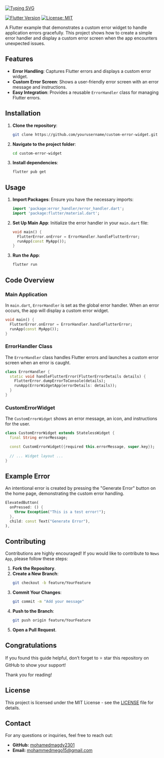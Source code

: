 <br clear="both">
<a href="https://git.io/typing-svg"><img src="https://readme-typing-svg.demolab.com?font=Protest+Guerrilla&weight=900&size=45&pause=1000&color=F78918&width=835&height=100&lines=Custom+Error+Widget+%F0%9F%98%8A%E2%9C%8C%EF%B8%8F" alt="Typing SVG" /></a>
<br clear="both">

[![Flutter Version](https://img.shields.io/badge/Flutter-v3.0-blue.svg)](https://flutter.dev/)
[![License: MIT](https://img.shields.io/badge/License-MIT-yellow.svg)](https://opensource.org/licenses/MIT)

A Flutter example that demonstrates a custom error widget to handle application errors gracefully. This project shows how to create a simple error handler and display a custom error screen when the app encounters unexpected issues.

## Features

- **Error Handling**: Captures Flutter errors and displays a custom error widget.
- **Custom Error Screen**: Shows a user-friendly error screen with an error message and instructions.
- **Easy Integration**: Provides a reusable `ErrorHandler` class for managing Flutter errors.

## Installation

1. **Clone the repository**:
   ```bash
   git clone https://github.com/yourusername/custom-error-widget.git
   ```
2. **Navigate to the project folder**:
   ```bash
   cd custom-error-widget
   ```
3. **Install dependencies**:
   ```bash
   flutter pub get
   ```

## Usage

1. **Import Packages**:
   Ensure you have the necessary imports:
   ```dart
   import 'package:error_handler/error_handler.dart';
   import 'package:flutter/material.dart';
   ```

2. **Set Up Main App**:
   Initialize the error handler in your `main.dart` file:
   ```dart
   void main() {
     FlutterError.onError = ErrorHandler.handleFlutterError;
     runApp(const MyApp());
   }
   ```

3. **Run the App**:
   ```bash
   flutter run
   ```

## Code Overview

### Main Application

In `main.dart`, `ErrorHandler` is set as the global error handler. When an error occurs, the app will display a custom error widget.

```dart
void main() {
  FlutterError.onError = ErrorHandler.handleFlutterError;
  runApp(const MyApp());
}
```

### ErrorHandler Class

The `ErrorHandler` class handles Flutter errors and launches a custom error screen when an error is caught.

```dart
class ErrorHandler {
  static void handleFlutterError(FlutterErrorDetails details) {
    FlutterError.dumpErrorToConsole(details);
    runApp(ErrorWidgetApp(errorDetails: details));
  }
}
```

### CustomErrorWidget

The `CustomErrorWidget` shows an error message, an icon, and instructions for the user.

```dart
class CustomErrorWidget extends StatelessWidget {
  final String errorMessage;

  const CustomErrorWidget({required this.errorMessage, super.key});
  
  // ... Widget layout ...
}
```

## Example Error

An intentional error is created by pressing the "Generate Error" button on the home page, demonstrating the custom error handling.

```dart
ElevatedButton(
  onPressed: () {
    throw Exception("This is a test error!");
  },
  child: const Text("Generate Error"),
),
```

## Contributing

Contributions are highly encouraged! If you would like to contribute to `News App`, please follow these steps:

1. **Fork the Repository**.
2. **Create a New Branch**:
   ```bash
   git checkout -b feature/YourFeature
   ```
3. **Commit Your Changes**:
   ```bash
   git commit -m "Add your message"
   ```
4. **Push to the Branch**:
   ```bash
   git push origin feature/YourFeature
   ```
5. **Open a Pull Request**.

## Congratulations

If you found this guide helpful, don’t forget to ⭐ star this repository on GitHub to show your support!

Thank you for reading!
## License

This project is licensed under the MIT License - see the [LICENSE](LICENSE) file for details.

## Contact

For any questions or inquiries, feel free to reach out:

- **GitHub:** [mohamedmagdy2301](https://github.com/mohamedmagdy2301)
- **Email:** [mohammedmego15@gmail.com](mohammedmego15@gmail.com)

